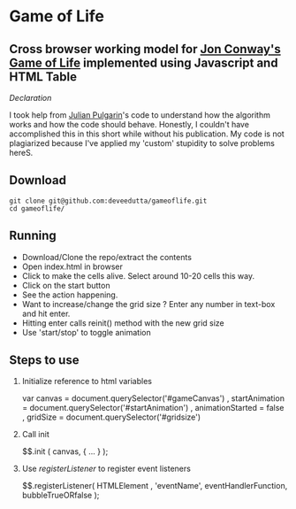Game of Life
==========

Cross browser working model for [Jon Conway's Game of Life](http://en.wikipedia.org/wiki/Conway's_Game_of_Life) implemented using Javascript and HTML Table
-----------------------------------------------------

*Declaration*

I took help from [Julian Pulgarin](http://www.julianpulgarin.com/canvaslife/)'s code to understand how the algorithm works and how the code should behave. Honestly, I couldn't have accomplished this in this short while without his publication. My code is not plagiarized because I've applied my 'custom' stupidity to solve problems hereS.


Download
--------

	git clone git@github.com:deveedutta/gameoflife.git
	cd gameoflife/


Running
-------

* Download/Clone the repo/extract the contents
* Open index.html in browser
* Click to make the cells alive. Select around 10-20 cells this way.
* Click on the start button
* See the action happening.
* Want to increase/change the grid size ? Enter any number in text-box and hit enter.
* Hitting enter calls reinit() method with the new grid size
* Use 'start/stop' to toggle animation


Steps to use
------------

1. Initialize reference to html variables

	var 
		canvas              = document.querySelector('#gameCanvas')
	,   startAnimation      = document.querySelector('#startAnimation')
	,   animationStarted    = false
	,   gridSize            = document.querySelector('#gridsize')

2. Call init

	$$.init ( canvas, { ... } );

3. Use *registerListener* to register event listeners

	$$.registerListener( HTMLElement , 'eventName', eventHandlerFunction, bubbleTrueORfalse );
            
            